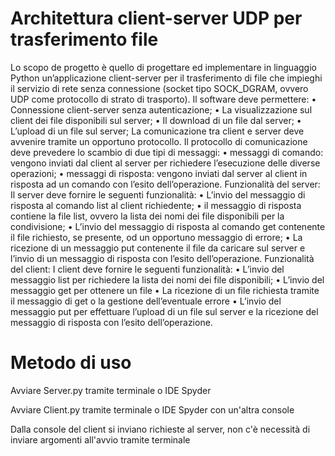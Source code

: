 # Architettura client-server UDP per trasferimento file

Lo scopo de progetto è quello di progettare ed implementare in linguaggio Python un’applicazione client-server per il
trasferimento di file che impieghi il servizio di rete senza connessione (socket tipo SOCK_DGRAM, ovvero UDP come
protocollo di strato di trasporto).
Il software deve permettere:
• Connessione client-server senza autenticazione;
• La visualizzazione sul client dei file disponibili sul server;
• Il download di un file dal server;
• L’upload di un file sul server;
La comunicazione tra client e server deve avvenire tramite un opportuno protocollo. Il protocollo di comunicazione
deve prevedere lo scambio di due tipi di messaggi:
• messaggi di comando: vengono inviati dal client al server per richiedere l’esecuzione delle diverse operazioni;
• messaggi di risposta: vengono inviati dal server al client in risposta ad un comando con l’esito dell’operazione.
Funzionalità del server: Il server deve fornire le seguenti funzionalità:
• L’invio del messaggio di risposta al comando list al client richiedente;
• il messaggio di risposta contiene la file list, ovvero la lista dei nomi dei file disponibili per la condivisione;
• L’invio del messaggio di risposta al comando get contenente il file richiesto, se presente, od un opportuno
messaggio di errore;
• La ricezione di un messaggio put contenente il file da caricare sul server e l’invio di un messaggio di risposta con
l’esito dell’operazione.
Funzionalità del client: I client deve fornire le seguenti funzionalità:
• L’invio del messaggio list per richiedere la lista dei nomi dei file disponibili;
• L’invio del messaggio get per ottenere un file
• La ricezione di un file richiesta tramite il messaggio di get o la gestione dell’eventuale errore
• L’invio del messaggio put per effettuare l’upload di un file sul server e la ricezione del messaggio di risposta con
l’esito dell’operazione.

# Metodo di uso

Avviare Server.py tramite terminale o IDE Spyder

Avviare Client.py tramite terminale o IDE Spyder con un'altra console

Dalla console del client si inviano richieste al server, non c'è necessità di inviare argomenti all'avvio tramite terminale
